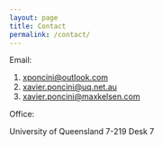 ```yaml
---
layout: page
title: Contact
permalink: /contact/
---
```


Email:

1. <xponcini@outlook.com>
1. <xavier.poncini@uq.net.au>
1. <xavier.poncini@maxkelsen.com>

Office: 

University of Queensland 7-219 Desk 7